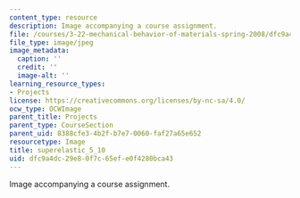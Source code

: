 ```yaml
---
content_type: resource
description: Image accompanying a course assignment.
file: /courses/3-22-mechanical-behavior-of-materials-spring-2008/dfc9a4dc29e80f7c65efe0f4280bca43_superelastic_5_10.jpg
file_type: image/jpeg
image_metadata:
  caption: ''
  credit: ''
  image-alt: ''
learning_resource_types:
- Projects
license: https://creativecommons.org/licenses/by-nc-sa/4.0/
ocw_type: OCWImage
parent_title: Projects
parent_type: CourseSection
parent_uid: 8388cfe3-4b2f-b7e7-0060-faf27a65e652
resourcetype: Image
title: superelastic_5_10
uid: dfc9a4dc-29e8-0f7c-65ef-e0f4280bca43
---
```

Image accompanying a course assignment.